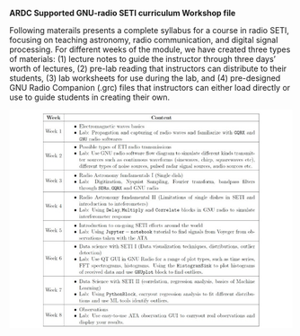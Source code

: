 **ARDC Supported GNU-radio SETI curriculum Workshop file**

Following materails presents a complete syllabus for a course in radio SETI, focusing on teaching astronomy, radio communication, and digital signal processing. For different weeks of the module, we have created three types of materials: (1) lecture notes to guide the instructor through three days’ worth of lectures, (2) pre-lab reading that instructors can distribute to their students, (3) lab worksheets for use during the lab, and (4) pre-designed GNU Radio Companion (.grc) files that instructors can either load directly or use to guide students in creating their own. 

![Outline of the Course](./Sample_course.jpg)
